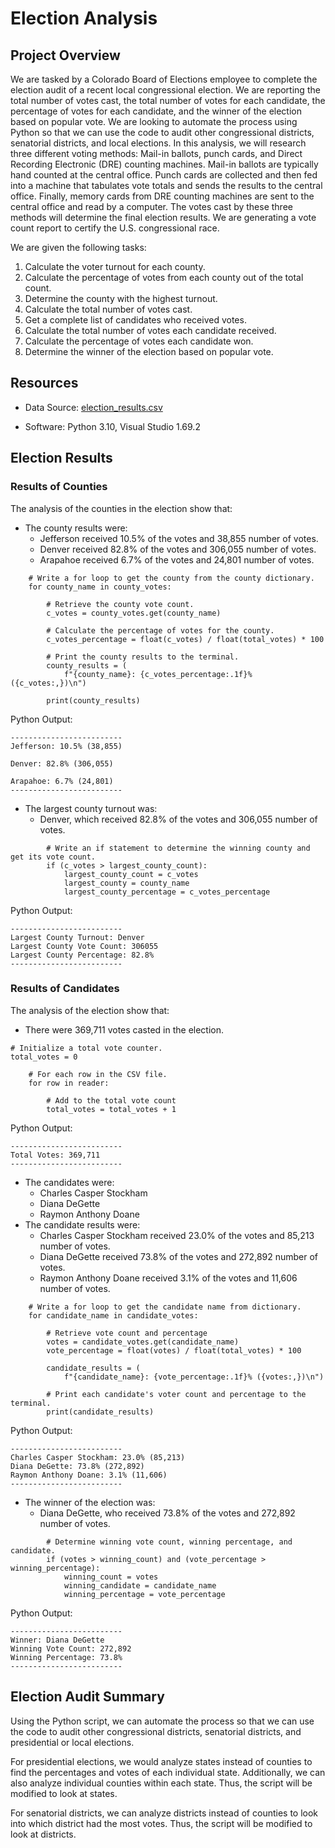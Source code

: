 # Election Analysis

## Project Overview
We are tasked by a Colorado Board of Elections employee to complete the election audit of a recent local congressional election. We are reporting the total number of votes cast, the total number of votes for each candidate, the percentage of votes for each candidate, and the winner of the election based on popular vote. We are looking to automate the process using Python so that we can use the code to audit other congressional districts, senatorial districts, and local elections. In this analysis, we will research three different voting methods: Mail-in ballots, punch cards, and Direct Recording Electronic (DRE) counting machines. Mail-in ballots are typically hand counted at the central office. Punch cards are collected and then fed into a machine that tabulates vote totals and sends the results to the central office. Finally, memory cards from DRE counting machines are sent to the central office and read by a computer. The votes cast by these three methods will determine the final election results. We are generating a vote count report to certify the U.S. congressional race.

We are given the following tasks:
1. Calculate the voter turnout for each county.
2. Calculate the percentage of votes from each county out of the total count.
3. Determine the county with the highest turnout.
4. Calculate the total number of votes cast.
5. Get a complete list of candidates who received votes.
6. Calculate the total number of votes each candidate received.
7. Calculate the percentage of votes each candidate won.
8. Determine the winner of the election based on popular vote.

## Resources

+ Data Source: [election_results.csv](https://github.com/dosanity/election-analysis/files/9227718/election_results.csv)

+ Software: Python 3.10, Visual Studio 1.69.2

## Election Results

### Results of Counties

The analysis of the counties in the election show that:

+ The county results were:
  + Jefferson received 10.5% of the votes and 38,855 number of votes.
  + Denver received 82.8% of the votes and 306,055 number of votes.
  + Arapahoe received 6.7% of the votes and 24,801 number of votes.

```
    # Write a for loop to get the county from the county dictionary.
    for county_name in county_votes:

        # Retrieve the county vote count.
        c_votes = county_votes.get(county_name)

        # Calculate the percentage of votes for the county.
        c_votes_percentage = float(c_votes) / float(total_votes) * 100

        # Print the county results to the terminal.
        county_results = (
            f"{county_name}: {c_votes_percentage:.1f}% ({c_votes:,})\n")

        print(county_results)
```
Python Output:
```
-------------------------
Jefferson: 10.5% (38,855)

Denver: 82.8% (306,055)

Arapahoe: 6.7% (24,801)
-------------------------
```
+ The largest county turnout was:
  + Denver, which received 82.8% of the votes and 306,055 number of votes.
```
        # Write an if statement to determine the winning county and get its vote count.
        if (c_votes > largest_county_count):
            largest_county_count = c_votes
            largest_county = county_name
            largest_county_percentage = c_votes_percentage
```
Python Output:
```
-------------------------
Largest County Turnout: Denver
Largest County Vote Count: 306055      
Largest County Percentage: 82.8%       
-------------------------
```

### Results of Candidates

The analysis of the election show that:
+ There were 369,711 votes casted in the election.
```
# Initialize a total vote counter.
total_votes = 0

    # For each row in the CSV file.
    for row in reader:

        # Add to the total vote count
        total_votes = total_votes + 1
```
Python Output:
```
-------------------------
Total Votes: 369,711
-------------------------
```
+ The candidates were: 
  + Charles Casper Stockham
  + Diana DeGette
  + Raymon Anthony Doane
+ The candidate results were:
  + Charles Casper Stockham received 23.0% of the votes and 85,213 number of votes.
  + Diana DeGette received 73.8% of the votes and 272,892 number of votes.
  + Raymon Anthony Doane received 3.1% of the votes and 11,606 number of votes.
```
    # Write a for loop to get the candidate name from dictionary.
    for candidate_name in candidate_votes:

        # Retrieve vote count and percentage
        votes = candidate_votes.get(candidate_name)
        vote_percentage = float(votes) / float(total_votes) * 100
        
        candidate_results = (
            f"{candidate_name}: {vote_percentage:.1f}% ({votes:,})\n")

        # Print each candidate's voter count and percentage to the terminal.
        print(candidate_results)
```
Python Output:
```
-------------------------
Charles Casper Stockham: 23.0% (85,213)
Diana DeGette: 73.8% (272,892)
Raymon Anthony Doane: 3.1% (11,606)
-------------------------
```

+ The winner of the election was:
  + Diana DeGette, who received 73.8% of the votes and 272,892 number of votes.

```
        # Determine winning vote count, winning percentage, and candidate.
        if (votes > winning_count) and (vote_percentage > winning_percentage):
            winning_count = votes
            winning_candidate = candidate_name
            winning_percentage = vote_percentage
```
Python Output:
```
-------------------------
Winner: Diana DeGette
Winning Vote Count: 272,892
Winning Percentage: 73.8%
-------------------------
```
 
## Election Audit Summary
Using the Python script, we can automate the process so that we can use the code to audit other congressional districts, senatorial districts, and presidential or local elections. 

For presidential elections, we would analyze states instead of counties to find the percentages and votes of each individual state. Additionally, we can also analyze individual counties within each state. Thus, the script will be modified to look at states.

For senatorial districts, we can analyze districts instead of counties to look into which district had the most votes. Thus, the script will be modified to look at districts.
